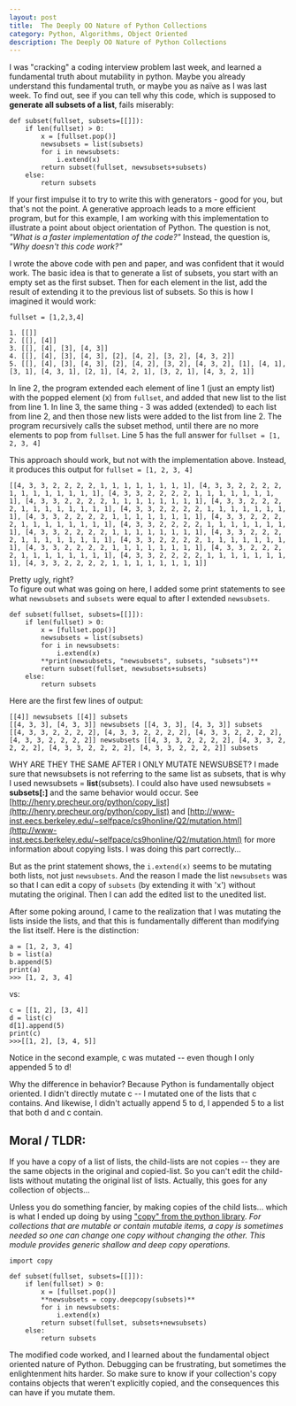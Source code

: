 ```yaml
---
layout: post
title:  The Deeply OO Nature of Python Collections
category: Python, Algorithms, Object Oriented
description: The Deeply OO Nature of Python Collections
---
```



<!--description-->



I was "cracking" a coding interview problem last week, and learned a fundamental truth about mutability in python.  Maybe you already understand this fundamental truth, or maybe you as naïve as I was last week.  To find out, see if you can tell why this code, which is supposed to **generate all subsets of a list**, fails miserably:

	def subset(fullset, subsets=[[]]):
		if len(fullset) > 0:
		    x = [fullset.pop()]
		    newsubsets = list(subsets)
		    for i in newsubsets:
		        i.extend(x)
		    return subset(fullset, newsubsets+subsets)
		else:
		    return subsets



If your first impulse it to try to write this with generators - good for you, but that's not the point.  A generative approach leads to a more efficient program, but for this example, I am working with this implementation to illustrate a point about object orientation of Python.  The question is not, *"What is a faster implementation of the code?"* Instead, the question is, *"Why doesn't this code work?"*  

I wrote the above code with pen and paper, and was confident that it would work.  The basic idea is that to generate a list of subsets, you start with an empty set as the first subset.  Then for each element in the list, add the result of extending it to the previous list of subsets.  So this is how I imagined it would work:
	
	fullset = [1,2,3,4]

	1. [[]]
	2. [[], [4]]
	3. [[], [4], [3], [4, 3]]
	4. [[], [4], [3], [4, 3], [2], [4, 2], [3, 2], [4, 3, 2]]
	5. [[], [4], [3], [4, 3], [2], [4, 2], [3, 2], [4, 3, 2], [1], [4, 1], [3, 1], [4, 3, 1], [2, 1], [4, 2, 1], [3, 2, 1], [4, 3, 2, 1]]
	

In line 2, the program extended each element of line 1 (just an empty list) with the popped element (x) from `fullset`, and added that new list to the list from line 1.  In line 3, the same thing - 3 was added (extended) to each list from line 2, and then those new lists were added to the list from line 2.  The program recursively calls the subset method, until there are no more elements to pop from `fullset`. Line 5 has the full answer for `fullset = [1, 2, 3, 4]`


This approach should work, but not with the implementation above.  Instead, it produces this output for `fullset = [1, 2, 3, 4]`
	
	[[4, 3, 3, 2, 2, 2, 2, 1, 1, 1, 1, 1, 1, 1, 1], [4, 3, 3, 2, 2, 2, 2, 1, 1, 1, 1, 1, 1, 1, 1], [4, 3, 3, 2, 2, 2, 2, 1, 1, 1, 1, 1, 1, 1, 1], [4, 3, 3, 2, 2, 2, 2, 1, 1, 1, 1, 1, 1, 1, 1], [4, 3, 3, 2, 2, 2, 2, 1, 1, 1, 1, 1, 1, 1, 1], [4, 3, 3, 2, 2, 2, 2, 1, 1, 1, 1, 1, 1, 1, 1], [4, 3, 3, 2, 2, 2, 2, 1, 1, 1, 1, 1, 1, 1, 1], [4, 3, 3, 2, 2, 2, 2, 1, 1, 1, 1, 1, 1, 1, 1], [4, 3, 3, 2, 2, 2, 2, 1, 1, 1, 1, 1, 1, 1, 1], [4, 3, 3, 2, 2, 2, 2, 1, 1, 1, 1, 1, 1, 1, 1], [4, 3, 3, 2, 2, 2, 2, 1, 1, 1, 1, 1, 1, 1, 1], [4, 3, 3, 2, 2, 2, 2, 1, 1, 1, 1, 1, 1, 1, 1], [4, 3, 3, 2, 2, 2, 2, 1, 1, 1, 1, 1, 1, 1, 1], [4, 3, 3, 2, 2, 2, 2, 1, 1, 1, 1, 1, 1, 1, 1], [4, 3, 3, 2, 2, 2, 2, 1, 1, 1, 1, 1, 1, 1, 1], [4, 3, 3, 2, 2, 2, 2, 1, 1, 1, 1, 1, 1, 1, 1]]

Pretty ugly, right?  
To figure out what was going on here, I added some print statements to see what `newsubsets` and `subsets` were equal to after I extended `newsubsets`.


	def subset(fullset, subsets=[[]]):
	    if len(fullset) > 0:
	        x = [fullset.pop()]
	        newsubsets = list(subsets)
	        for i in newsubsets:
	            i.extend(x)
	        **print(newsubsets, "newsubsets", subsets, "subsets")**
	        return subset(fullset, newsubsets+subsets)
	    else:
	        return subsets

Here are the first few lines of output:

	[[4]] newsubsets [[4]] subsets
	[[4, 3, 3], [4, 3, 3]] newsubsets [[4, 3, 3], [4, 3, 3]] subsets
	[[4, 3, 3, 2, 2, 2, 2], [4, 3, 3, 2, 2, 2, 2], [4, 3, 3, 2, 2, 2, 2], [4, 3, 3, 2, 2, 2, 2]] newsubsets [[4, 3, 3, 2, 2, 2, 2], [4, 3, 3, 2, 2, 2, 2], [4, 3, 3, 2, 2, 2, 2], [4, 3, 3, 2, 2, 2, 2]] subsets 


WHY ARE THEY THE SAME AFTER I ONLY MUTATE NEWSUBSET?  I made sure that newsubsets is not referring to the same list as subsets, that is why I used newsubsets = **list**(subsets).  I could also have used newsubsets = **subsets[:]** and the same behavior would occur.   See [http://henry.precheur.org/python/copy_list](http://henry.precheur.org/python/copy_list) and [http://www-inst.eecs.berkeley.edu/~selfpace/cs9honline/Q2/mutation.html](http://www-inst.eecs.berkeley.edu/~selfpace/cs9honline/Q2/mutation.html) for more information about copying lists.  I was doing this part correctly...


But as the print statement shows, the `i.extend(x)` seems to be mutating both lists, not just `newsubsets`. And the reason I made the list `newsubsets` was so that I can edit a copy of `subsets` (by extending it with 'x') without mutating the original.  Then I can add the edited list to the unedited list.

After some poking around, I came to the realization that I was mutating the lists inside the lists, and that this is fundamentally different than modifying the list itself.  Here is the distinction:

	a = [1, 2, 3, 4]
	b = list(a)
	b.append(5)
	print(a)
	>>> [1, 2, 3, 4]

vs:

	c = [[1, 2], [3, 4]]
	d = list(c)
	d[1].append(5)
	print(c)
	>>>[[1, 2], [3, 4, 5]]
 
Notice in the second example, c was mutated -- even though I only appended 5 to d!

Why the difference in behavior?  Because Python is fundamentally object oriented.  I didn't directly mutate c -- I mutated one of the lists that c contains.  And likewise, I didn't actually append 5 to d, I appended 5 to a list that both d and c contain.

## Moral / TLDR:

If you have a copy of a list of lists, the child-lists are not copies -- they are the same objects in the original and copied-list.  So you can't edit the child-lists without mutating the original list of lists.  Actually, this goes for any collection of objects…

Unless you do something fancier, by making copies of the child lists... which is what I ended up doing by using ["copy" from the python library](https://docs.python.org/2/library/copy.html#copy.deepcopy).
*For collections that are mutable or contain mutable items, a copy is sometimes needed so one can change one copy without changing the other. This module provides generic shallow and deep copy operations.*


	import copy
	
	def subset(fullset, subsets=[[]]):
	    if len(fullset) > 0:
	        x = [fullset.pop()]
	        **newsubsets = copy.deepcopy(subsets)**
	        for i in newsubsets:
	            i.extend(x)
	        return subset(fullset, subsets+newsubsets)
	    else:
	        return subsets


The modified code worked, and I learned about the fundamental object oriented nature of Python.  Debugging can be frustrating, but sometimes the enlightenment hits harder.  So make sure to know if your collection's copy contains objects that weren't explicitly copied, and the consequences this can have if you mutate them.